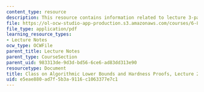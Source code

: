 ```yaml
---
content_type: resource
description: This resource contains information related to lecture 3-partition I.
file: https://ol-ocw-studio-app-production.s3.amazonaws.com/courses/6-890-algorithmic-lower-bounds-fun-with-hardness-proofs-fall-2014/e5eae880ad7f5b3a9116c1063377e7c1_MIT6_890F14_L02.pdf
file_type: application/pdf
learning_resource_types:
- Lecture Notes
ocw_type: OCWFile
parent_title: Lecture Notes
parent_type: CourseSection
parent_uid: 983313de-9d3d-bd56-6ce6-ad83dd313e90
resourcetype: Document
title: Class on Algorithmic Lower Bounds and Hardness Proofs, Lecture 2 Notes
uid: e5eae880-ad7f-5b3a-9116-c1063377e7c1
---
```

